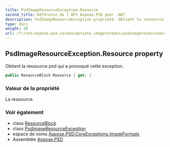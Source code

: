 ```yaml
---
title: PsdImageResourceException.Resource
second_title: Référence de l'API Aspose.PSD pour .NET
description: PsdImageResourceException propriété. Obtient la ressource psd qui a provoqué cette exception.
type: docs
weight: 20
url: /fr/net/aspose.psd.coreexceptions.imageformats/psdimageresourceexception/resource/
---
```

## PsdImageResourceException.Resource property

Obtient la ressource psd qui a provoqué cette exception.

```csharp
public ResourceBlock Resource { get; }
```

### Valeur de la propriété

La ressource.

### Voir également

* class [ResourceBlock](../../../aspose.psd.fileformats.psd/resourceblock/)
* class [PsdImageResourceException](../)
* espace de noms [Aspose.PSD.CoreExceptions.ImageFormats](../../psdimageresourceexception/)
* Assemblée [Aspose.PSD](../../../)


